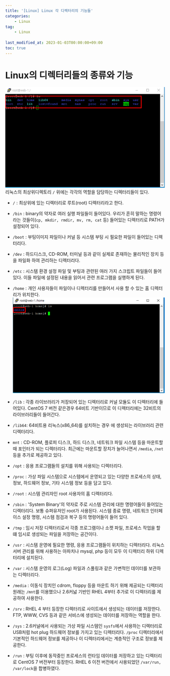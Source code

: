 ```yaml
---
title: '[Linux] Linux 각 디렉터리의 기능들'
categories:
    - Linux
tag:
    - Linux

last_modified_at: 2023-01-03T00:00:00+09:00
toc: true
---
```


# Linux의 디렉터리들의 종류와 기능
![image](/assets/img/image/linux_dir/1.png)<br/>
리눅스의 최상위디렉토리 `/` 위에는 각각의 역할을 담당하는 디렉터리들이 있다.<br/>

- `/` : 최상위에 있는 디렉터리로 루트(root) 디렉터리라고 한다.
- `/bin` : binary의 약자로 여러 실행 파일들이 들어있다. 우리가 흔히 말하는 명령어라는 것들이(`cp, mkdir, rmdir, mv, rm, cat` 등) 들어있는 디렉터리로 PATH가 설정되어 있다.
- `/boot` : 부팅이미지 파일이나 커널 등 시스템 부팅 시 필요한 파일이 들어있는 디렉터리다.
- `/dev` : 하드디스크, CD-ROM, 터미널 등과 같이 실제로 존재하는 물리적인 장치 등을 파일화 하여 관리하는 디렉터리다.
- `/etc` : 시스템 환경 설정 파일 및 부팅과 관련된 여러 가지 스크립트 파일들이 들어있다. 이들 파일에 설정된 내용을 읽어서 관련 프로그램을 실행하게 된다.
- `/home` : 개인 사용자들이 파일이나 디렉터리를 만들어서 사용 할 수 있는 홈 디렉터리가 위치한다.
![image](/assets/img/image/linux_dir/2.png)<br/>
- `/lib` : 각종 라이브러리가 저장되어 있는 디렉터리로 커널 모듈도 이 디렉터리에 들어있다. CentOS 7 버전 같은경우 64비트 기반이므로 이 디렉터리에는 32비트의 라이브러리들이 들어간다.
- `/lib64`: 64비트용 리눅스(x86_64)를 설치하는 경우 에 생성되는 라이브러리 관련 디렉터리다.

- `mnt` : CD-ROM, 플로피 디스크, 하드 디스크, 네트워크 파일 시스템 등을 마운트할 때 포인터가 되는 디렉터리다. 최근에는 마운트할 장치가 늘어나면서 `/media`, `/net`등을 추가로 제공하고 있다.
- `/opt` : 응용 프로그램들의 설치를 위해 사용되는 디렉터리다.
- `/proc` : 가상 파일 시스템으로 시스템에서 운영되고 있는 다양한 프로세스의 상태, 정보, 하드웨어 정보, 기타 시스템 정보 등을 담고 있다.
- `/root` : 시스템 관리자인 root 사용자의 홈 디렉터리다.
- `/sbin` : 'System Binary'의 약자로 주로 시스템 관리에 대한 명령어들이 들어있는 디렉터리다. 보통 슈퍼유저인 root가 사용된다. 시스템 종료 명령, 네트워크 인터페이스 설정 명령, 시스템 점검과 복구 등의 명령어들이 들어 있다.
- `/tmp` : 임시 저장 디렉터리로서 각종 프로그램이나 소켓 파일, 프로세스 작업을 할 떄 임시로 생성되는 파일을 저장하는 공간이다.
- `/usr` : 시스템 운영에 필요한 명령, 응용 프로그램들이 위치하는 디렉터리다. 리눅스 서버 관리를 위해 사용하는 아파치나 mysql, php 등이 모두 이 디렉터리 하위 디렉터리에 설치된다.
- `/var` : 시스템 운영의 로그(Log) 파일과 스풀링과 같은 가변적인 데이터를 보관하는 디렉터리다.
- `/media` : 이동식 장치인 cdrom, floppy 등을 마운트 하기 위해 제공되는 디렉터리 원래는 `/mnt`를 이용했으나 2.6커넗 기반인 RHEL 4부터 추가로 이 디렉터리를 제공하여 사용한다.
- `/srv` : RHEL 4 부터 등장한 디렉터리로 사이트에서 생성되는 데이터를 저장한다. FTP, WWW, CVS 등과 같은 서비스에 생성되는 데이터를 저장하는 역할을 한다.
- `/sys` : 2.6커널에서 사용되는 가상 파일 시스템인 `sysfs`에서 사용하는 디렉터리로 USB처럼 hot plug 하드웨어 정보를 가지고 있는 디렉터리다. `/proc` 디렉터리에서 기본적인 하드웨어 정보를 제공하나 이 디렉터리에서는 계층적인 구조로 정보를 제공한다.
- `/run` : 부팅 이후에 동작중인 프로세스의 런타임 데이터를 저장하고 있는 디렉터리로 CentOS 7 버전부터 등장한다. RHEL 6 이전 버전에서 사용되었던 `/var/run, /var/lock`을 합병하였다.
